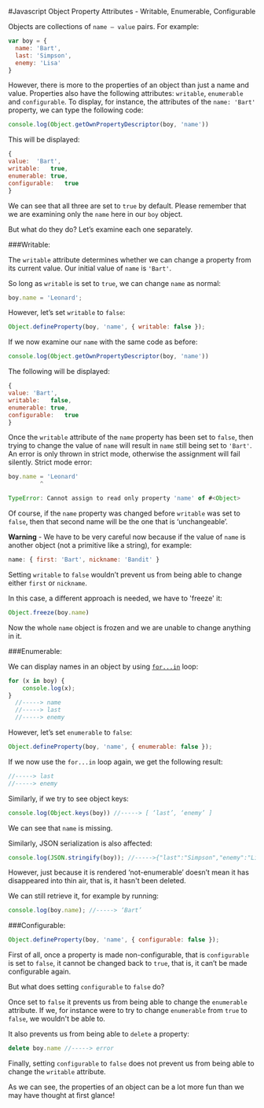#Javascript Object Property Attributes - Writable, Enumerable, Configurable


Objects are collections of `name – value` pairs. For example:

```javascript
var boy = {
  name: 'Bart',
  last: 'Simpson',
  enemy: 'Lisa'
}
```

However, there is more to the properties of an object than just a name and value. Properties also have the following attributes: `writable`, `enumerable` and `configurable`. To display, for instance, the attributes of the `name: 'Bart'` property, we can type the following code:

```javascript
console.log(Object.getOwnPropertyDescriptor(boy, 'name'))
```

This will be displayed:

```javascript
{
value:	'Bart',
writable:	true,
enumerable:	true,
configurable:	true
}
```

We can see that all three are set to `true` by default. Please remember that we are examining only the `name` here in our `boy` object.

But what do they do? Let’s examine each one separately.

###Writable:

The `writable` attribute determines whether we can change a property from its current value. Our initial value of `name` is `'Bart'`.

So long as `writable` is set to `true`, we can change `name` as normal:

```javascript
boy.name = 'Leonard';
```

However, let’s set `writable` to `false`:

```javascript
Object.defineProperty(boy, 'name', { writable: false });
```

If we now examine our `name` with the same code as before:

```javascript
console.log(Object.getOwnPropertyDescriptor(boy, 'name'))
```

The following will be displayed:

```javascript
{
value: 'Bart',
writable:	false,
enumerable:	true,
configurable:	true
}
```

Once the `writable` attribute of the `name` property has been set to `false`, then trying to change the value of `name` will result in `name`  still being set to `'Bart'`. An error is only thrown in strict mode, otherwise the assignment will fail silently. Strict mode error:

```javascript
boy.name = 'Leonard'
         ^

TypeError: Cannot assign to read only property 'name' of #<Object>
```

Of course, if the `name` property was changed before `writable` was set to `false`, then that second name will be the one that is ‘unchangeable’.

**Warning**  - We have to be very careful now because if the value of `name` is another object (not a primitive like a string), for example:

```javascript
name: { first: 'Bart', nickname: 'Bandit' }
```

Setting `writable` to `false` wouldn’t prevent us from being able to change either `first` or `nickname`.

In this case, a different approach is needed, we have to 'freeze' it:

```javascript
Object.freeze(boy.name)
```

Now the whole `name` object is frozen and we are unable to change anything in it.


###Enumerable:

We can display names in an object by using [`for...in`](https://developer.mozilla.org/en/docs/Web/JavaScript/Reference/Statements/for...in) loop:

```javascript
for (x in boy) {
	console.log(x);
}
  //-----> name
  //-----> last
  //-----> enemy
```

However, let’s set `enumerable` to `false`:

```javascript
Object.defineProperty(boy, 'name', { enumerable: false });
```

If we now use the `for...in` loop again, we get the following result:

```javascript
//-----> last
//-----> enemy
```

Similarly, if we try to see object keys:

```javascript
console.log(Object.keys(boy)) //-----> [ ‘last’, ‘enemy’ ]
```

We can see that `name` is missing.

Similarly, JSON serialization is also affected:

```javascript
console.log(JSON.stringify(boy)); //----->{"last":"Simpson","enemy":"Lisa"}
```

However, just because it is rendered ‘not-enumerable’ doesn’t mean it has disappeared into thin air, that is, it hasn't been deleted.

We can still retrieve it, for example by running:

```javascript
console.log(boy.name); //-----> ‘Bart’
```

###Configurable:

```javascript
Object.defineProperty(boy, 'name', { configurable: false });
```

First of all, once a property is made non-configurable, that is `configurable` is set to `false`, it cannot be changed back to `true`, that is, it can’t be made configurable again.

But what does setting `configurable` to `false` do?

Once set to `false` it prevents us from being able to change the `enumerable` attribute. If we, for instance were to try to change `enumerable` from `true` to `false`, we wouldn't be able to.

It also prevents us from being able to `delete` a property:

```javascript
delete boy.name //-----> error
```

Finally, setting `configurable` to `false` does not prevent us from being able to change the `writable` attribute.

As we can see, the properties of an object can be a lot more fun than we may have thought at first glance!
